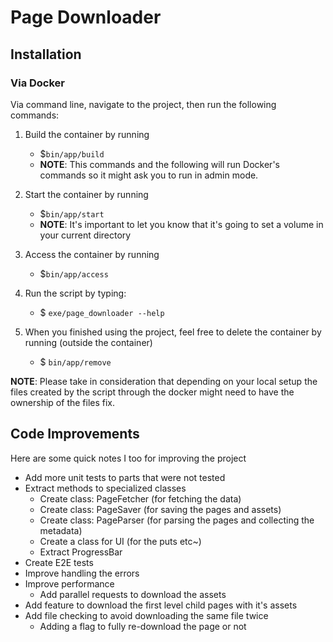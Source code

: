 # Page Downloader

## Installation

### Via Docker

Via command line, navigate to the project, then run the following commands:

1. Build the container by running
    - $`bin/app/build`
    - **NOTE**: This commands and the following will run Docker's commands so it might ask you to run in admin
      mode.
2. Start the container by running
    - $`bin/app/start`
    - **NOTE**: It's important to let you know that it's going to set a volume in your current directory
3. Access the container by running
    - $`bin/app/access`

4. Run the script by typing:
    - $ `exe/page_downloader --help`

5. When you finished using the project, feel free to delete the container by running (outside the container)
    - $ `bin/app/remove`

**NOTE**: Please take in consideration that depending on your local setup the files created by the script through the
docker might need to have the ownership of the files fix.

## Code Improvements

Here are some quick notes I too for improving the project

- Add more unit tests to parts that were not tested
- Extract methods to specialized classes
    - Create class: PageFetcher (for fetching the data)
    - Create class: PageSaver (for saving the pages and assets)
    - Create class: PageParser (for parsing the pages and collecting the metadata)
    - Create a class for UI (for the puts etc~)
    - Extract ProgressBar
- Create E2E tests
- Improve handling the errors
- Improve performance
    - Add parallel requests to download the assets
- Add feature to download the first level child pages with it's assets
- Add file checking to avoid downloading the same file twice
    - Adding a flag to fully re-download the page or not

